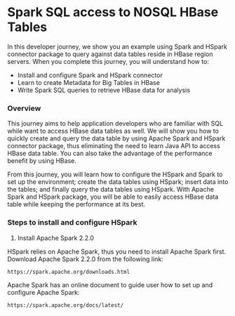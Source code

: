 # Spark SQL access to NOSQL HBase Tables

In this developer journey, we show you an example using Spark and HSpark connector package to query against data tables reside in HBase region servers. When you complete this journey, you will understand how to:
 - Install and configure Spark and HSpark connector
 - Learn to create Metadata for Big Tables in HBase
 - Write Spark SQL queries to retrieve HBase data for analysis

### Overview

This journey aims to help application developers who are familiar with SQL while want to access HBase data tables as well. We will show you how to quickly create and query the data table by using Apache Spark and HSpark connector package, thus eliminating the need to learn Java API to access HBase data table. You can also take the advantage of the performance benefit by using HBase.

From this journey, you will learn how to configure the HSpark and Spark to set up the environment; create the data tables using HSpark; insert data into the tables; and finally query the data tables using HSpark.
With Apache Spark and HSpark package, you will be able to easily access HBase data table while keeping the performance at its best.

### Steps to install and configure HSpark

1. Install Apache Spark 2.2.0

HSpark relies on Apache Spark, thus you need to install Apache Spark first. Download Apache Spark 2.2.0 from the following link:

```sh
https://spark.apache.org/downloads.html
```

Apache Spark has an online document to guide user how to set up and configure Apache Spark:

```sh
https://spark.apache.org/docs/latest/
```
